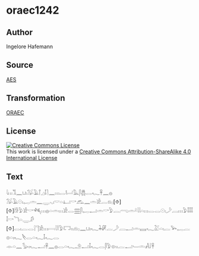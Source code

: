 # oraec1242

## Author

Ingelore Hafemann

## Source

[AES](https://github.com/simondschweitzer/aes)

## Transformation

[ORAEC](https://oraec.github.io/)

## License

<a rel="license" href="http://creativecommons.org/licenses/by-sa/4.0/"><img alt="Creative Commons License" style="border-width:0" src="https://i.creativecommons.org/l/by-sa/4.0/88x31.png" /></a><br />This work is licensed under a <a rel="license" href="http://creativecommons.org/licenses/by-sa/4.0/">Creative Commons Attribution-ShareAlike 4.0 International License</a>

## Text

𓇋𓏥𓀢𓈖𓂓𓏤𓅮𓄿𓋾𓈎𓄤𓍘𓈖𓏥𓂋𓂡𓅓𓋴𓆣𓂋𓆑𓋹𓈖𓐍<br>
𓅮𓄿𓇳𓏤𓉻𓏛𓈖𓇾𓈅𓏤𓎟𓏏𓂞𓎡𓃹𓈖𓏛𓀀𓐛𓁶𓊪[⯑][⯑]𓀙𓅱𓀀𓎡𓆈𓏥𓐍𓏏𓏛𓏥𓀀𓂋𓈗𓋴𓉻𓂝𓏛𓎡𓅱𓐛𓂺𓏛𓍲𓇋𓇋𓏏𓏥𓂋𓂋𓇳𓏤𓌳𓐙𓏥𓅱𓄤𓄤𓄤𓄤𓎡𓆓𓏏𓇾𓀔<br>
[⯑]𓂋𓏤𓐛𓂋𓍛𓊹𓀀𓏥𓇯𓇋𓎛𓅱𓉐𓏭𓁶𓊪𓈖𓂓𓏤𓆑𓇓𓏞𓐛𓌳𓐙𓂝𓏛𓈘𓆑𓅷𓏏𓏤𓐛𓅨𓉻𓐛𓊖𓏏𓏤𓆑𓌸𓂋𓏏𓆑𓄤𓆑𓂋<br>
𓁹𓏏𓈖𓅭𓏤𓆑𓂝𓋹𓈖𓐍𓂋𓏏𓆑𓄂𓂝𓄤𓆑𓂋𓋴𓅱𓊖𓏭𓐛𓂝𓄑𓏛𓀻𓄙𓋹<br>
